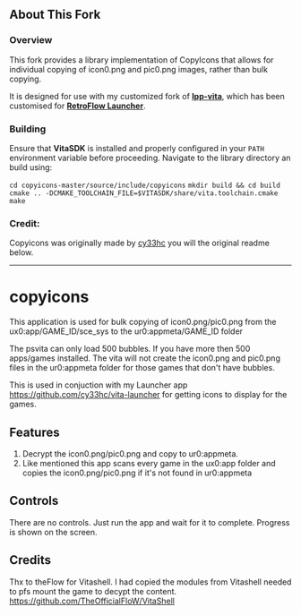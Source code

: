 ## About This Fork

### Overview
This fork provides a library implementation of CopyIcons that allows for individual copying of icon0.png and pic0.png images, rather than bulk copying.  

It is designed for use with my customized fork of [**lpp-vita**](https://github.com/jimbob4000/lpp-vita), which has been customised for [**RetroFlow Launcher**](https://github.com/jimbob4000/RetroFlow-Launcher).


### Building

Ensure that **VitaSDK** is installed and properly configured in your `PATH` environment variable before proceeding.
Navigate to the library directory an build using:

`cd copyicons-master/source/include/copyicons`
`mkdir build && cd build`
`cmake .. -DCMAKE_TOOLCHAIN_FILE=$VITASDK/share/vita.toolchain.cmake`
`make`

### Credit:
Copyicons was originally made by [cy33hc](https://github.com/cy33hc) you will the original readme below.

________


# copyicons

This application is used for bulk copying of icon0.png/pic0.png from the ux0:app/GAME_ID/sce_sys to the ur0:appmeta/GAME_ID folder

The psvita can only load 500 bubbles. If you have more then 500 apps/games installed. The vita will not create the icon0.png and pic0.png files in the ur0:appmeta folder for those games that don't have bubbles.

This is used in conjuction with my Launcher app https://github.com/cy33hc/vita-launcher for getting icons to display for the games.

## Features

1. Decrypt the icon0.png/pic0.png and copy to ur0:appmeta.
2. Like mentioned this app scans every game in the ux0:app folder and copies the icon0.png/pic0.png if it's not found in ur0:appmeta

## Controls
There are no controls. Just run the app and wait for it to complete. Progress is shown on the screen.

## Credits
Thx to theFlow for Vitashell. I had copied the modules from Vitashell needed to pfs mount the game to decypt the content.
https://github.com/TheOfficialFloW/VitaShell
